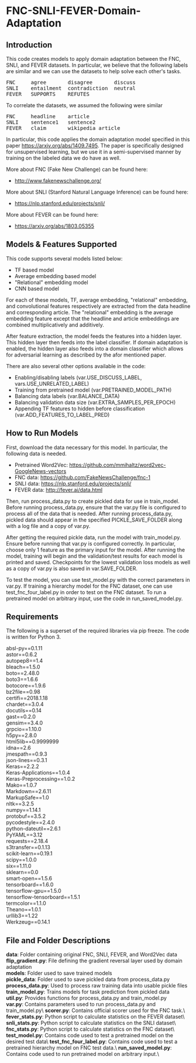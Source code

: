 # FNC-SNLI-FEVER-Domain-Adaptation

## Introduction
This code creates models to apply domain adaptation between the FNC, SNLI,
and FEVER datasets. In particular, we believe that the following labels are 
similar and we can use the datasets to help solve each other's tasks.

<pre>
FNC     agree       disagree       discuss   
SNLI    entailment  contradiction  neutral   
FEVER   SUPPORTS    REFUTES    
</pre>

To correlate the datasets, we assumed the following were similar

<pre>
FNC     headline    article  
SNLI    sentence1   sentence2  
FEVER   claim       wikipedia article  
</pre>

In particular, this code applies the domain adaptation model specified in
this paper https://arxiv.org/abs/1409.7495. The paper is specifically 
designed for unsupervised learning, but we use it in a semi-supervised
manner by training on the labeled data we do have as well. 

More about FNC (Fake New Challenge) can be found here: 
- http://www.fakenewschallenge.org/  

More about SNLI (Stanford Natural Language Inference) can be found here:
- https://nlp.stanford.edu/projects/snli/  

More about FEVER can be found here:
- https://arxiv.org/abs/1803.05355  

## Models & Features Supported
This code supports several models listed below:  
- TF based model
- Average embedding based model
- "Relational" embedding model
- CNN based model

For each of these models, TF, average embedding, "relational" embedding,
and convolutional features respectively are extracted from the data 
headline and corresponding article. The "relational" embedding is the 
average embedding feature except that the headline and article
embeddings are combined multiplicatively and additively.

After feature extraction, the model feeds the features into a hidden 
layer. This hidden layer then feeds into the label classifier. If 
domain adaptation is enabled, the hidden layer also feeds into a domain
classifier which allows for adversarial learning as described by the afor
mentioned paper.

There are also several other options available in the code:  
 - Enabling/disabling labels (var.USE_DISCUSS_LABEL, vars.USE_UNRELATED_LABEL)  
 - Training from pretrained model (var.PRETRAINED_MODEL_PATH) 
 - Balancing data labels (var.BALANCE_DATA)  
 - Balancing validation data size (var.EXTRA_SAMPLES_PER_EPOCH)
 - Appending TF features to hidden before classification 
   (var.ADD_FEATURES_TO_LABEL_PRED)  

## How to Run Models
First, download the data necessary for this model. In particular, the
following data is needed. 

 - Pretrained Word2Vec: https://github.com/mmihaltz/word2vec-GoogleNews-vectors 
 - FNC data: https://github.com/FakeNewsChallenge/fnc-1
 - SNLI data: https://nlp.stanford.edu/projects/snli/
 - FEVER data: http://fever.ai/data.html

Then, run process_data.py to create pickled data for use in train_model.
Before running process_data.py, ensure that the var.py file is configured to 
process all of the data that is needed. After running process_data.py, 
pickled data should appear in the specified PICKLE_SAVE_FOLDER along with
a log file and a copy of var.py.

After getting the required pickle data, run the model with train_model.py.
Ensure before running that var.py is configured correctly. In particular,
choose only 1 feature as the primary input for the model. After running 
the model, training will begin and the validation/test results for each model
is printed and saved. Checkpoints for the lowest validation loss models as
well as a copy of var.py is also saved in var.SAVE_FOLDER.

To test the model, you can use test_model.py with the correct parameters in var.py.
If training a hierarchy model for the FNC dataset, one can use test_fnc_four_label.py
in order to test on the FNC dataset. To run a pretrained model on arbitrary input,
use the code in run_saved_model.py.

## Requirements
The following is a superset of the required libraries via pip freeze. The 
code is written for Python 3.

absl-py==0.1.11  
astor==0.6.2  
autopep8==1.4  
bleach==1.5.0  
boto==2.48.0  
boto3==1.6.6  
botocore==1.9.6  
bz2file==0.98  
certifi==2018.1.18  
chardet==3.0.4  
docutils==0.14  
gast==0.2.0  
gensim==3.4.0  
grpcio==1.10.0  
h5py==2.8.0  
html5lib==0.9999999  
idna==2.6  
jmespath==0.9.3  
json-lines==0.3.1  
Keras==2.2.2  
Keras-Applications==1.0.4  
Keras-Preprocessing==1.0.2  
Mako==1.0.7  
Markdown==2.6.11  
MarkupSafe==1.0  
nltk==3.2.5  
numpy==1.14.1  
protobuf==3.5.2  
pycodestyle==2.4.0  
python-dateutil==2.6.1  
PyYAML==3.12  
requests==2.18.4  
s3transfer==0.1.13  
scikit-learn==0.19.1  
scipy==1.0.0  
six==1.11.0  
sklearn==0.0  
smart-open==1.5.6  
tensorboard==1.6.0  
tensorflow-gpu==1.5.0  
tensorflow-tensorboard==1.5.1  
termcolor==1.1.0  
Theano==1.0.1  
urllib3==1.22  
Werkzeug==0.14.1  

## File and Folder Descriptions
**data**: Folder containing original FNC, SNLI, FEVER, and Word2Vec data  
**flip_gradient.py**: File defining the gradient reversal layer used by domain adaptation  
**models**: Folder used to save trained models  
**pickle_data**: Folder used to save pickled data from process_data.py  
**process_data.py**: Used to process raw training data into usable pickle files  
**train_model.py**: Trains models for task prediction from pickled data  
**util.py**: Provides functions for process_data.py and train_model.py  
**var.py**: Contains parameters used to run process_data.py and train_model.py\\
**scorer.py**: Contains official scorer used for the FNC task.\\
**fever_stats.py**: Python script to calculate statistics on the FEVER dataset\\
**snli_stats.py**: Python script to calculate statistics on the SNLI dataset\\
**fnc_stats.py**: Python script to calculate statistics on the FNC dataset\\
**test_model.py**: Contains code used to test a pretrained model on the desired test data\\
**test_fnc_four_label.py**: Contains code used to test a pretrained hierarchy model on FNC test data.\\
**run_saved_model.py**: Contains code used to run pretrained model on arbitrary input.\\


